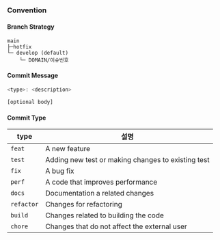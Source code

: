 
### Convention
#### Branch Strategy
```
main
├─hotfix
└─ develop (default)
    └─ DOMAIN/이슈번호
```

#### Commit Message
```javascript
<type>: <description>

[optional body]
```

#### Commit Type
| type      | 설명                                               |
|-----------|--------------------------------------------------|
| `feat`    | A new feature                                    |
| `test`    | Adding new test or making changes to existing test |
| `fix`     | A bug fix                                        |
| `perf`    | A code that improves performance                 |
| `docs`    | Documentation a related changes                  |
| `refactor` | Changes for refactoring                      |
| `build`   | Changes related to building the code             |
| `chore`   | Changes that do not affect the external user     |
